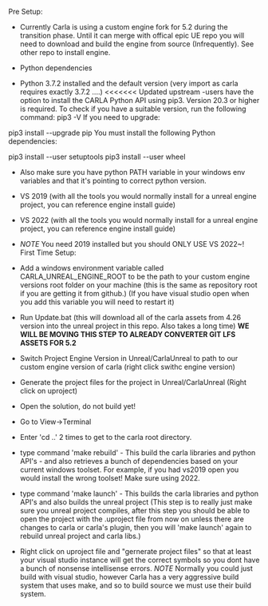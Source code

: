 Pre Setup:
- Currently Carla is using a custom engine fork for 5.2 during the transition phase. Until it can merge with offical epic UE repo you will need to download and build the engine from source (Infrequently). See other repo to install engine.


- Python dependencies
- Python 3.7.2 installed and the default version (very import as carla requires exactly 3.7.2 ....)
<<<<<<< Updated upstream
-users have the option to install the CARLA Python API using pip3. Version 20.3 or higher is required. To check if you have a suitable version, run the following command:
pip3 -V
If you need to upgrade:

pip3 install --upgrade pip
You must install the following Python dependencies:

pip3 install --user setuptools
pip3 install --user wheel
- Also make sure you have python PATH variable in your windows env variables and that it's pointing to correct python version.

- VS 2019 (with all the tools you would normally install for a unreal engine project, you can reference engine install guide)
- VS 2022 (with all the tools you would normally install for a unreal engine project, you can reference engine install guide)

- *NOTE* You need 2019 installed but you should ONLY USE VS 2022~!
First Time Setup:
- Add a windows environment variable called CARLA_UNREAL_ENGINE_ROOT to be the path to your custom engine versions root folder on your machine (this is the same as repository root if you are getting it from github.) (If you have visual studio open when you add this variable you will need to restart it)

- Run Update.bat (this will download all of the carla assets from 4.26  version into the unreal project in this repo. Also takes a long time)
  **WE WILL BE MOVING THIS STEP TO ALREADY CONVERTER GIT LFS ASSETS FOR 5.2**

- Switch Project Engine Version in Unreal/CarlaUnreal to path to our custom engine version of carla (right click swithc engine version)

- Generate the project files for the project in Unreal/CarlaUnreal (Right click on uproject)

- Open the solution, do not build yet!

- Go to View->Terminal

- Enter 'cd ..' 2 times to get to the carla root directory.

- type command 'make rebuild' - This build the carla libraries and python API's - and also retrieves a bunch of dependencies based on your current windows toolset. For example, if you had vs2019 open you would install the wrong toolset! Make sure using 2022.

- type command 'make launch' - This builds the carla libraries and python API's and also builds the unreal project (This step is to really just make sure you unreal project compiles, after this step you should be able to open the project with the .uproject file from now on unless there are changes to carla or carla's plugin, then you will 'make launch' again to rebuild unreal project and carla libs.)

- Right click on uproject file and "gernerate project files" so that at least your visual studio instance will get the correct symbols so you dont have a bunch of nonsense intellisense errors.
*NOTE* Normally you could just build with visual studio, however Carla has a very aggressive build system that uses make, and so to build source we must use their build system.



